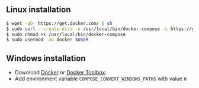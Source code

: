 ## Linux installation

```bash
$ wget -qO- https://get.docker.com/ | sh
$ sudo curl --create-dirs -o /usr/local/bin/docker-compose -L https://github.com/docker/compose/releases/download/1.9.0/docker-compose-`uname -s`-`uname -m`
$ sudo chmod +x /usr/local/bin/docker-compose
$ sudo usermod -aG docker $USER
```

## Windows installation

- Download [Docker](https://download.docker.com/win/stable/InstallDocker.msi) or [Docker Toolbox](https://github.com/docker/toolbox/releases/tag/v1.12.5):
- Add environment variable `COMPOSE_CONVERT_WINDOWS_PATHS` with value `0`
